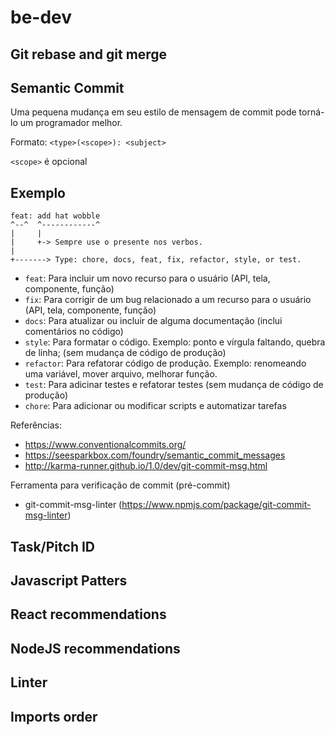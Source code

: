 # be-dev

## Git rebase and git merge

## Semantic Commit

Uma pequena mudança em seu estilo de mensagem de commit pode torná-lo um programador melhor.

Formato: `<type>(<scope>): <subject>`

`<scope>` é opcional

## Exemplo

```
feat: add hat wobble
^--^  ^------------^
|     |
|     +-> Sempre use o presente nos verbos.
|
+-------> Type: chore, docs, feat, fix, refactor, style, or test.
```

- `feat`: Para incluir um novo recurso para o usuário (API, tela, componente, função)
- `fix`: Para corrigir de um bug relacionado a um recurso para o usuário (API, tela, componente, função)
- `docs`: Para atualizar ou incluir de alguma documentação (inclui comentários no código)
- `style`: Para formatar o código. Exemplo: ponto e vírgula faltando, quebra de linha; (sem mudança de código de produção)
- `refactor`: Para refatorar código de produção. Exemplo: renomeando uma variável, mover arquivo, melhorar função.
- `test`: Para adicinar testes e refatorar testes (sem mudança de código de produção)
- `chore`: Para adicionar ou modificar scripts e automatizar tarefas

Referências:

- https://www.conventionalcommits.org/
- https://seesparkbox.com/foundry/semantic_commit_messages
- http://karma-runner.github.io/1.0/dev/git-commit-msg.html

Ferramenta para verificação de commit (pré-commit)
- git-commit-msg-linter (https://www.npmjs.com/package/git-commit-msg-linter)

## Task/Pitch ID

## Javascript Patters

## React recommendations

## NodeJS recommendations

## Linter

## Imports order
